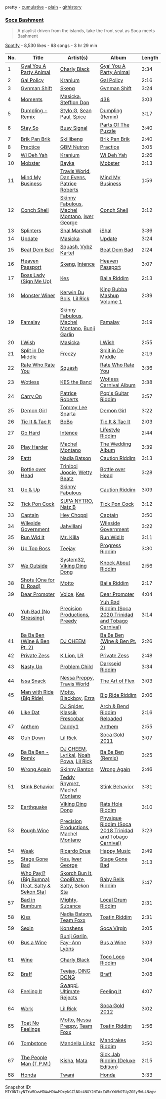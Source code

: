pretty - [cumulative](/playlists/cumulative/37i9dQZF1DX1aRHunsdRJB.md) - [plain](/playlists/plain/37i9dQZF1DX1aRHunsdRJB) - [githistory](https://github.githistory.xyz/mackorone/spotify-playlist-archive/blob/main/playlists/plain/37i9dQZF1DX1aRHunsdRJB)

### [Soca Bashment](https://open.spotify.com/playlist/37i9dQZF1DX1aRHunsdRJB)

> A playlist driven from the islands, take the front seat as Soca meets Bashment

[Spotify](https://open.spotify.com/user/spotify) - 8,530 likes - 68 songs - 3 hr 29 min

| No. | Title | Artist(s) | Album | Length |
|---|---|---|---|---|
| 1 | [Gyal You A Party Animal](https://open.spotify.com/track/7rj8aNwZqTvrUeLlAyNWtZ) | [Charly Black](https://open.spotify.com/artist/5sK8BsvyDl4TFA6KaBf8or) | [Gyal You A Party Animal](https://open.spotify.com/album/0eCvXdGhFxgjB4yyDEHoff) | 3:34 |
| 2 | [Gal Policy](https://open.spotify.com/track/7yJG5oJwYfom8AVXDcgFLx) | [Kranium](https://open.spotify.com/artist/1LKo6ZA3RNvKtLa6zDu32S) | [Gal Policy](https://open.spotify.com/album/5x1BzHxHcnvjru9T9iA4R8) | 2:16 |
| 3 | [Gvnman Shift](https://open.spotify.com/track/4y0AUgG6XhQac3a6Li93QU) | [Skeng](https://open.spotify.com/artist/4SGo67MJz6DdsjzaRZ4OD7) | [Gvnman Shift](https://open.spotify.com/album/3GvAOWIAO1iZAdAz1JFPyW) | 3:24 |
| 4 | [Moments](https://open.spotify.com/track/53rvxSNmKhy7wMAAygyYWr) | [Masicka](https://open.spotify.com/artist/2Gzy8TYJ5xrEMDyUjZuDsK), [Stefflon Don](https://open.spotify.com/artist/2ExGrw6XpbtUAJHTLtUXUD) | [438](https://open.spotify.com/album/2r6KgjOP2h2QNxMHxjFlRA) | 3:03 |
| 5 | [Dumpling \- Remix](https://open.spotify.com/track/4AaXmQvHMWNwZSoqi4kcsK) | [Stylo G](https://open.spotify.com/artist/7qPISKHhhKDLZTmYcX7bWd), [Sean Paul](https://open.spotify.com/artist/3Isy6kedDrgPYoTS1dazA9), [Spice](https://open.spotify.com/artist/0wEvWMQRqaXcgnrZv6KtyL) | [Dumpling \(Remix\)](https://open.spotify.com/album/6Cjp5NnE0J5WD4XkrVt9ds) | 3:17 |
| 6 | [Stay So](https://open.spotify.com/track/4VsGKABwzD4SlPsVXhIgSE) | [Busy Signal](https://open.spotify.com/artist/4RfTXjK9aiiIKDaKUHpL57) | [Parts Of The Puzzle](https://open.spotify.com/album/1pWeFGAWLYOiteoFpOM2xx) | 3:40 |
| 7 | [Brik Pan Brik](https://open.spotify.com/track/5HaRoqxb0Y4aMW347qhTPG) | [Skillibeng](https://open.spotify.com/artist/5FkUhnHQ0KC63549LHHtst) | [Brik Pan Brik](https://open.spotify.com/album/3L6LtJCp5c3O3X7K2NMkDW) | 2:40 |
| 8 | [Practice](https://open.spotify.com/track/0lLdIhIPkqfpnYmcFPmoDm) | [GBM Nutron](https://open.spotify.com/artist/2Kd1y3FJiNFcJRcdMvHdhT) | [Practice](https://open.spotify.com/album/5Pr8mUUQqZb8bKS8N5B977) | 3:05 |
| 9 | [Wi Deh Yah](https://open.spotify.com/track/6EnfbMj5Ui3jkIw8CDaYIW) | [Kranium](https://open.spotify.com/artist/1LKo6ZA3RNvKtLa6zDu32S) | [Wi Deh Yah](https://open.spotify.com/album/6VS3rD5JvrO6d7L9v1G7W1) | 2:26 |
| 10 | [Mobster](https://open.spotify.com/track/6rLVZ8HLA9EfQzRZZAyKpB) | [Bayka](https://open.spotify.com/artist/7pRxYXACpWZf1i7Chd8Sk2) | [Mobster](https://open.spotify.com/album/7qAR0K7zQHG9OsiNkZxriW) | 3:13 |
| 11 | [Mind My Business](https://open.spotify.com/track/2VhvSJkmqGQZgJOlMEGHEz) | [Travis World](https://open.spotify.com/artist/5AVAzwpIu9f3H1oegupPCd), [Dan Evens](https://open.spotify.com/artist/5ZbHn0BqI2WtNqto3qUpzK), [Patrice Roberts](https://open.spotify.com/artist/0crMctn4iXaE3XCHpeBkOt) | [Mind My Business](https://open.spotify.com/album/0EtmN8riYVOR5fBI1bplj1) | 1:59 |
| 12 | [Conch Shell](https://open.spotify.com/track/6NVR4oBAlPuuvpsYSZcyJF) | [Skinny Fabulous](https://open.spotify.com/artist/56BHYURgbka2nQbBy8XZ3x), [Machel Montano](https://open.spotify.com/artist/6wxP7SSzfvi21Cnl8JicdQ), [Iwer George](https://open.spotify.com/artist/17yfwLTJwB0dTYJftQWrvw) | [Conch Shell](https://open.spotify.com/album/2HAyottRa9yxUIiZXx2xLQ) | 3:12 |
| 13 | [Splinters](https://open.spotify.com/track/5MdJXHJhPJSmEfUjhcpj1Y) | [Shal Marshall](https://open.spotify.com/artist/7mds6P3MvNyCg7l2QFpx6d) | [iShal](https://open.spotify.com/album/21VpDRRs5PrfuCT45QzAaS) | 3:36 |
| 14 | [Update](https://open.spotify.com/track/1Vso1T5aUUflMhgijuG4SZ) | [Masicka](https://open.spotify.com/artist/2Gzy8TYJ5xrEMDyUjZuDsK) | [Update](https://open.spotify.com/album/0PaM6uUQDeF2SSv3o4noRe) | 3:24 |
| 15 | [Beat Dem Bad](https://open.spotify.com/track/16zJKw4xLkC6ssjawLYsQj) | [Squash](https://open.spotify.com/artist/1HXkVBU6RwIxxN6xuI6b00), [Vybz Kartel](https://open.spotify.com/artist/2NUz5P42WqkxilbI8ocN76) | [Beat Dem Bad](https://open.spotify.com/album/1INQWVJOhCcOZHmLC7srG1) | 2:24 |
| 16 | [Heaven Passport](https://open.spotify.com/track/3MEO3XzuF79wbokXOnWEJg) | [Skeng](https://open.spotify.com/artist/4SGo67MJz6DdsjzaRZ4OD7), [Intence](https://open.spotify.com/artist/3gwIlS9NOwBgwV3RfQIYiR) | [Heaven Passport](https://open.spotify.com/album/2isP74vOyY08TNii3xoeaZ) | 3:07 |
| 17 | [Boss Lady \(Sign Me Up\)](https://open.spotify.com/track/6PR1VSJ3fAnZpRrgIAYgXJ) | [Kes](https://open.spotify.com/artist/7E6r9S8qCRfZVCjF1A8do6) | [Baila Riddim](https://open.spotify.com/album/7k8okFoxLMVcK8sptO5ZmS) | 2:13 |
| 18 | [Monster Winer](https://open.spotify.com/track/3bZaDC1VEb1YpIpWu8ks5H) | [Kerwin Du Bois](https://open.spotify.com/artist/1yzePBgnaJhaFDpgt7MpxA), [Lil Rick](https://open.spotify.com/artist/1qKzKUnuQsjB83hBZffoq0) | [King Bubba Mashup Volume 1](https://open.spotify.com/album/5LnZJFfnBfjKfdDEiYPRo2) | 2:39 |
| 19 | [Famalay](https://open.spotify.com/track/2XRkyBiKyHPyJ0krDmK4MA) | [Skinny Fabulous](https://open.spotify.com/artist/56BHYURgbka2nQbBy8XZ3x), [Machel Montano](https://open.spotify.com/artist/6wxP7SSzfvi21Cnl8JicdQ), [Bunji Garlin](https://open.spotify.com/artist/6nPHDCN7qmxO86eN1grP54) | [Famalay](https://open.spotify.com/album/6ZhAG5mWqLEq3ZB3C1dx5q) | 3:19 |
| 20 | [I Wish](https://open.spotify.com/track/0eFqA7YetI2Wp95GgdJbiK) | [Masicka](https://open.spotify.com/artist/2Gzy8TYJ5xrEMDyUjZuDsK) | [I Wish](https://open.spotify.com/album/1OMDWu1SbiOvYA7idzWm2h) | 2:55 |
| 21 | [Split in De Middle](https://open.spotify.com/track/5jorKk3TjGkG4gX44l8I4i) | [Freezy](https://open.spotify.com/artist/4suXYeRdmqURfBOpvTwViF) | [Split in De Middle](https://open.spotify.com/album/7ewwmtn3lhROcG8wvT5Zh4) | 2:19 |
| 22 | [Rate Who Rate You](https://open.spotify.com/track/3Wm3PjsO4rvZgtiGAwQnt8) | [Squash](https://open.spotify.com/artist/1HXkVBU6RwIxxN6xuI6b00) | [Rate Who Rate You](https://open.spotify.com/album/0jLzrXLefmAQVJWV1hsPyU) | 3:36 |
| 23 | [Wotless](https://open.spotify.com/track/6G6dpFTQdc4K9WCdrcZFTr) | [KES the Band](https://open.spotify.com/artist/1dghdU4VhWh2b4BMf3scHH) | [Wotless Carnival Album](https://open.spotify.com/album/6dshwirRnKoFDCC9VQJhTr) | 3:38 |
| 24 | [Carry On](https://open.spotify.com/track/54tMRvXvmbLSeX4h33d56U) | [Patrice Roberts](https://open.spotify.com/artist/0crMctn4iXaE3XCHpeBkOt) | [Pop's Guitar Riddim](https://open.spotify.com/album/6uXnKJxCwFGt9oGtT4fBX2) | 3:57 |
| 25 | [Demon Girl](https://open.spotify.com/track/6msQvyBUYXUGCTANfYFjer) | [Tommy Lee Sparta](https://open.spotify.com/artist/2yHxc12dEUiLXNeqUadxBh) | [Demon Girl](https://open.spotify.com/album/6hpa86C5a60B5CDjAAXixD) | 3:22 |
| 26 | [Tic It & Tac It](https://open.spotify.com/track/1Cy2yw8wrzHpi1UMK8nnL2) | [BoBo](https://open.spotify.com/artist/2ReU09e8cwWdv544qEDTDK) | [Tic It & Tac It](https://open.spotify.com/album/4ZYGqtyawJ66Dsp9C2VR3W) | 2:03 |
| 27 | [Go Hard](https://open.spotify.com/track/6lMmcsTaGXqBJqKv1yKdbx) | [Intence](https://open.spotify.com/artist/3gwIlS9NOwBgwV3RfQIYiR) | [Lifestyle Riddim](https://open.spotify.com/album/0osc1Nc5V2f1rhGYP35Tgg) | 2:44 |
| 28 | [Play Harder](https://open.spotify.com/track/7w8en1vIDSFoWZUJvc8XdG) | [Machel Montano](https://open.spotify.com/artist/6wxP7SSzfvi21Cnl8JicdQ) | [The Wedding Album](https://open.spotify.com/album/1yt5cxkSS043TURuvnA9mZ) | 3:39 |
| 29 | [Fattt](https://open.spotify.com/track/5Jbo9fmh94CoGmdvje1HN7) | [Nadia Batson](https://open.spotify.com/artist/1m1PGW9tdZRXYn85Bh3w9t) | [Caution Riddim](https://open.spotify.com/album/0oCbAGTJf4aWNEjyFX2Nte) | 3:13 |
| 30 | [Bottle over Head](https://open.spotify.com/track/4lZHw1UhWkYKqLlK7aZAf6) | [Triniboi Joocie](https://open.spotify.com/artist/7DjHO7cJNhHO5xTaXwgi7w), [Wetty Beatz](https://open.spotify.com/artist/3cb9sULs9n1DMoBDQ7YaEC) | [Bottle over Head](https://open.spotify.com/album/3FV3hpxusGhkEz6wQujnrK) | 3:28 |
| 31 | [Up & Up](https://open.spotify.com/track/6Lm3yZ7ZHNyHJmNlxuCrge) | [Skinny Fabulous](https://open.spotify.com/artist/56BHYURgbka2nQbBy8XZ3x) | [Caution Riddim](https://open.spotify.com/album/0oCbAGTJf4aWNEjyFX2Nte) | 3:09 |
| 32 | [Tick Pon Cock](https://open.spotify.com/track/0hi53rAi8089F1DnwsRroK) | [SUPA NYTRO](https://open.spotify.com/artist/63UiEB8udvGCvXX1D7VSLF), [Natz B](https://open.spotify.com/artist/6g19CjWx79OK8qiL8aceQn) | [Tick Pon Cock](https://open.spotify.com/album/3uh9i9joEPOB15yQJWNZRf) | 3:12 |
| 33 | [Captain](https://open.spotify.com/track/1mIFjtNYF0BGxyHsLFVAfR) | [Hey Choppi](https://open.spotify.com/artist/27GA6NMM69byd5ankSWsXw) | [Captain](https://open.spotify.com/album/3kXjZlfvVrmri82iXNG3O6) | 3:50 |
| 34 | [Wileside Government](https://open.spotify.com/track/0SAx46pqnF5tEzmazHw7Id) | [Jahvillani](https://open.spotify.com/artist/40vpvFOIfRil2lXkK5GrTK) | [Wileside Government](https://open.spotify.com/album/32atiLrIa1jY1bKgZCWTi9) | 3:22 |
| 35 | [Run Wid It](https://open.spotify.com/track/68rYSuJb2351hhpe4Lzvm4) | [Mr\. Killa](https://open.spotify.com/artist/0PontvL1D8kH0DRu37ylwq) | [Run Wid It](https://open.spotify.com/album/3FZhpdntOoX90CLSeb2vBG) | 3:11 |
| 36 | [Up Top Boss](https://open.spotify.com/track/1BgnrgG2lxAdkgwei4KiF7) | [Teejay](https://open.spotify.com/artist/30hElzuHCZ1qzCl364SHma) | [Progress Riddim](https://open.spotify.com/album/085tctZjqajfyGHgkO3Y07) | 3:30 |
| 37 | [We Outside](https://open.spotify.com/track/2tQ4YMW7iOA6pbA4Zb87sT) | [System32](https://open.spotify.com/artist/7otiKgm5qrgugGPiW4by20), [Viking Ding Dong](https://open.spotify.com/artist/2vQWBz2IFxhcvg06vd9spK) | [Knock About Riddim](https://open.spotify.com/album/0rjdrM2IvkSXQodZMGEoZw) | 2:56 |
| 38 | [Shots \(One for Di Road\)](https://open.spotify.com/track/6rIE6JA0jPE3OyuNPGrX2C) | [Motto](https://open.spotify.com/artist/2yK06HIkW6eitM49lypo0O) | [Baila Riddim](https://open.spotify.com/album/7k8okFoxLMVcK8sptO5ZmS) | 2:17 |
| 39 | [Dear Promoter](https://open.spotify.com/track/74F3DNzHUSrJ6sNz4YkFWe) | [Voice](https://open.spotify.com/artist/61buXyJGplh38VDpEaB2ds), [Kes](https://open.spotify.com/artist/7E6r9S8qCRfZVCjF1A8do6) | [Dear Promoter](https://open.spotify.com/album/3fiMNWUuR76Xj38ugSEIHe) | 4:04 |
| 40 | [Yuh Bad \(No Stressing\)](https://open.spotify.com/track/5mAQyL3DBWxpNtpBU4LL6m) | [Precision Productions](https://open.spotify.com/artist/5selbVFrTsq2rTkqPWrHiA), [Preedy](https://open.spotify.com/artist/5WYAHpwcYoSdCz5nXebrKn) | [Yuh Bad Riddim \(Soca 2020 Trinidad and Tobago Carnival\)](https://open.spotify.com/album/0Ul4h8cL3XeDeynbkieDpL) | 3:14 |
| 41 | [Ba Ba Ben \(Wine & Ben Pt\. 2\)](https://open.spotify.com/track/1QNYJ6R4zW90nEyjvWnTjt) | [DJ CHEEM](https://open.spotify.com/artist/73srMZV12x8XvV4r8VekHZ) | [Ba Ba Ben \(Wine & Ben Pt\. 2\)](https://open.spotify.com/album/4PHvt5nQcyhapIxtD9rcT7) | 2:26 |
| 42 | [Private Zess](https://open.spotify.com/track/2f33W36xOV4apM1O3KE0wN) | [K Lion](https://open.spotify.com/artist/6fanvfSBKMMExePwhUq8Mi), [LR](https://open.spotify.com/artist/3TkImpONkqVur05k1iIe7l) | [Private Zess](https://open.spotify.com/album/4WOfofh96ugasqjG2CAyN6) | 2:48 |
| 43 | [Nasty Up](https://open.spotify.com/track/1ZTihlaGPnfLrOXbOFyj15) | [Problem Child](https://open.spotify.com/artist/1lE1SGLNabSpBbJB9A9qtU) | [Darkseid Riddim](https://open.spotify.com/album/6jCLEXGfOXFLggNEXuSfpX) | 3:34 |
| 44 | [Issa Snack](https://open.spotify.com/track/6eIdwZaZNpqvh61NudvQre) | [Nessa Preppy](https://open.spotify.com/artist/17pN02mO1kZSkaic9K3ipT), [Travis World](https://open.spotify.com/artist/5AVAzwpIu9f3H1oegupPCd) | [The Art of Flex](https://open.spotify.com/album/7zecbPVfKMGdOj8wfvXNEL) | 3:03 |
| 45 | [Man with Ride \(Big Ride\)](https://open.spotify.com/track/4lnYCV8h7WMusbocyjX8aP) | [Motto](https://open.spotify.com/artist/2yK06HIkW6eitM49lypo0O), [Blackboy](https://open.spotify.com/artist/5IRAIoTz3nx7KYujtayoMu), [Ezra](https://open.spotify.com/artist/6H3rq6G5qNy35La9pxUtoB) | [Big Ride Riddim](https://open.spotify.com/album/6xf96U9L4Lf1GdSV2ai5sN) | 2:06 |
| 46 | [Like Dat](https://open.spotify.com/track/5gIP7kfd73zpGwLaEPDJoQ) | [DJ Spider](https://open.spotify.com/artist/4IIKLm6H0rXxvn6DWNhWcq), [Klassik Frescobar](https://open.spotify.com/artist/2kEIOdyvN8XjC6UqysNWJ4) | [Arch & Bend Riddim Reloaded](https://open.spotify.com/album/1UHFn0wek8vYkeargs63b1) | 2:16 |
| 47 | [Anthem](https://open.spotify.com/track/04OXihLP8tDSa1KnaeTcwK) | [Daddy1](https://open.spotify.com/artist/1KgNeTwbXBsI13ic0uGxNi) | [Anthem](https://open.spotify.com/album/41tNtvYCo0VIQfhHKQ2YMI) | 2:55 |
| 48 | [Guh Down](https://open.spotify.com/track/4gNXjJOrIn7UUX2SJhs27J) | [Lil Rick](https://open.spotify.com/artist/1qKzKUnuQsjB83hBZffoq0) | [Soca Gold 2011](https://open.spotify.com/album/7mbrzf6XMjrp3WAcy9uwX0) | 3:07 |
| 49 | [Ba Ba Ben \- Remix](https://open.spotify.com/track/71XZiTsbFbZoYFwIVBYSQR) | [DJ CHEEM](https://open.spotify.com/artist/73srMZV12x8XvV4r8VekHZ), [Lyrikal](https://open.spotify.com/artist/35KCSzO0sDCLggvo39D9ng), [Noah Powa](https://open.spotify.com/artist/48gJBFt1TIiFXaUEHnzNwN), [Lil Rick](https://open.spotify.com/artist/2JHvSRTVaQp5riTM8GoXBA) | [Ba Ba Ben \(Remix\)](https://open.spotify.com/album/5BXDWRiFkMijKVlK7yV3ug) | 3:25 |
| 50 | [Wrong Again](https://open.spotify.com/track/3TVWXE8hUeSzoAC3xCrErX) | [Skinny Banton](https://open.spotify.com/artist/17mmOxzEgy1HQsEhsXvcO6) | [Wrong Again](https://open.spotify.com/album/45cwc8M8DQrrAcfjTDog4b) | 2:46 |
| 51 | [Stink Behavior](https://open.spotify.com/track/6QVRM736CkUUJTE4Y3yOb0) | [Teddy Rhymez](https://open.spotify.com/artist/2gFphsuTLIhXahR31Dba3p), [Machel Montano](https://open.spotify.com/artist/6wxP7SSzfvi21Cnl8JicdQ) | [Stink Behavior](https://open.spotify.com/album/5Z95dplrRMPynM2i1iuOs8) | 3:31 |
| 52 | [Earthquake](https://open.spotify.com/track/7GDr5YggWKJr1LAUvLhTkh) | [Viking Ding Dong](https://open.spotify.com/artist/2vQWBz2IFxhcvg06vd9spK) | [Rats Hole Riddim](https://open.spotify.com/album/6iMD5L9a8b28BmBRRMvZcl) | 3:10 |
| 53 | [Rough Wine](https://open.spotify.com/track/7lpwFH6GQr6q6A3nZKPwBH) | [Precision Productions](https://open.spotify.com/artist/5selbVFrTsq2rTkqPWrHiA), [Machel Montano](https://open.spotify.com/artist/6wxP7SSzfvi21Cnl8JicdQ) | [Physique Riddim \(Soca 2018 Trinidad and Tobago Carnival\)](https://open.spotify.com/album/3CIwIu98V54pWArwDuLvAG) | 3:23 |
| 54 | [Weak](https://open.spotify.com/track/607EfTzykwvBsL3w9rBhyM) | [Ricardo Drue](https://open.spotify.com/artist/1YxLPEyDduTjPEBWKA2BmF) | [Happy Music](https://open.spotify.com/album/7gg7u9cvEVZayLtMLLbO6R) | 2:49 |
| 55 | [Stage Gone Bad](https://open.spotify.com/track/0W8TTEoiyHqvp0ENoTjfRy) | [Kes](https://open.spotify.com/artist/7E6r9S8qCRfZVCjF1A8do6), [Iwer George](https://open.spotify.com/artist/17yfwLTJwB0dTYJftQWrvw) | [Stage Gone Bad](https://open.spotify.com/album/7u4TbngsJ9JaETb6M6wKEe) | 3:13 |
| 56 | [Who Pay!? \(Big Bumpa\) \[feat\. Salty & Sekon Sta\]](https://open.spotify.com/track/1NXihWA24LSLJGWbkmK4D8) | [Skorch Bun It](https://open.spotify.com/artist/7ylwp2wfBZGg6NhrqTKFqZ), [CoolBlaze](https://open.spotify.com/artist/7MfpWE7ToeVCeyyQdcEdkf), [Salty](https://open.spotify.com/artist/5wTiDWdoGJYXviy2rK8Out), [Sekon Sta](https://open.spotify.com/artist/6Q08wCr0QX7xdn58DFJKLZ) | [Baby Bells Riddim](https://open.spotify.com/album/71I3LHledB7nFklXLc0GCY) | 3:47 |
| 57 | [Bad in Bumbum](https://open.spotify.com/track/4NIhpYk93J8Xou2vZt3iIe) | [Mighty](https://open.spotify.com/artist/5stVQl2C3bSrgrQqZieo02), [Subance](https://open.spotify.com/artist/5f7VKqtGJPjgKtA5TtWwRv) | [Local Drum Riddim](https://open.spotify.com/album/6nrr7yxkhFC1GDCNeKoAkD) | 2:31 |
| 58 | [Kiss](https://open.spotify.com/track/0MaI2ZRUC1atONjvt5Jr6T) | [Nadia Batson](https://open.spotify.com/artist/1m1PGW9tdZRXYn85Bh3w9t), [Team Foxx](https://open.spotify.com/artist/0QY1Fzl4cIbO14opQB8AyM) | [Toatin Riddim](https://open.spotify.com/album/4LL4JVrNQbmu7pQixAEPyv) | 2:31 |
| 59 | [Sexin](https://open.spotify.com/track/15mEe2BeW0SOuAisCv4h5Q) | [Konshens](https://open.spotify.com/artist/3nwYsifpwrKmCIpw4i0HDW) | [Soca Virgin](https://open.spotify.com/album/6dVd6U3r4uwDSXBjUNyK05) | 3:05 |
| 60 | [Bus a Wine](https://open.spotify.com/track/3mfgJieep1Sp2eB7Ic5Wsp) | [Bunji Garlin](https://open.spotify.com/artist/6nPHDCN7qmxO86eN1grP54), [Fay\-Ann Lyons](https://open.spotify.com/artist/4nLVEYSAcpANC0BV87P4rd) | [Bus a Wine](https://open.spotify.com/album/6Mdi37IckdFe9fbb2fI7uH) | 3:03 |
| 61 | [Wine](https://open.spotify.com/track/2gWT6JsauOrGYR1jForaRQ) | [Charly Black](https://open.spotify.com/artist/5sK8BsvyDl4TFA6KaBf8or) | [Toco Loco Riddim](https://open.spotify.com/album/2ob3YAOPzGhkHbj9JjIq7R) | 3:04 |
| 62 | [Braff](https://open.spotify.com/track/0u1FgrJMjQ0G39uJUToYXh) | [Teejay](https://open.spotify.com/artist/30hElzuHCZ1qzCl364SHma), [DING DONG](https://open.spotify.com/artist/351x2S7CduShTNvtzgkMl7) | [Braff](https://open.spotify.com/album/3KamCpPGnXLDePk5pKXb6E) | 3:08 |
| 63 | [Feeling It](https://open.spotify.com/track/62pvKYjeztdIXbOoucJQfZ) | [Swappi](https://open.spotify.com/artist/1FXS9zsrivPmCwagsuhPdJ), [Ultimate Rejects](https://open.spotify.com/artist/5XwdTXM2AN5sMV7Su8dUZA) | [Feeling It](https://open.spotify.com/album/40IyjtthaOItYrK8mcASuu) | 4:07 |
| 64 | [Work](https://open.spotify.com/track/3D8nJQQJ6JGRDNUl3HeT3T) | [Lil Rick](https://open.spotify.com/artist/1qKzKUnuQsjB83hBZffoq0) | [Soca Gold 2012](https://open.spotify.com/album/5JziDSTQ399rrYnzzphTF0) | 3:02 |
| 65 | [Toat No Feelings](https://open.spotify.com/track/3EqVzZ3G6mf20qPIvZiiau) | [Motto](https://open.spotify.com/artist/2yK06HIkW6eitM49lypo0O), [Nessa Preppy](https://open.spotify.com/artist/17pN02mO1kZSkaic9K3ipT), [Team Foxx](https://open.spotify.com/artist/0QY1Fzl4cIbO14opQB8AyM) | [Toatin Riddim](https://open.spotify.com/album/4LL4JVrNQbmu7pQixAEPyv) | 1:56 |
| 66 | [Tombstone](https://open.spotify.com/track/4s11uuaP6TZewrcNundNY2) | [Mandella Linkz](https://open.spotify.com/artist/6pU2OStuhrBqzG7J1ibOIm) | [Mandrakes Riddim](https://open.spotify.com/album/4DPTFGdYrshK8qfDdmPrY7) | 3:50 |
| 67 | [The People Man \(T.P.M.\)](https://open.spotify.com/track/2xsCpoyTKtvaejdEQkLo7T) | [Kisha](https://open.spotify.com/artist/6vK1HRsfeYa8m5ejJD4RTc), [Mata](https://open.spotify.com/artist/1jo7mWxIHJtOm0TAoKL1jJ) | [Sick Jab Riddim \(Deluxe Edition\)](https://open.spotify.com/album/1T6GuTqK1HDTYmW8J8d3Nj) | 2:15 |
| 68 | [Honda](https://open.spotify.com/track/0MpfX3Q5omIiuREWGeLLwF) | [Twani](https://open.spotify.com/artist/2Pq8Zpk0RrS8tBFF4xTqAh) | [Honda](https://open.spotify.com/album/73GCIsIqvyDYBEieDAN0P1) | 3:33 |

Snapshot ID: `MTY0NTcyNTYwMCwwMDAwMDAwMDcyNGZlNDc4NGY2NTAxZWMxYWVhOTUyZGEyMmU4Nzgw`
